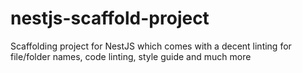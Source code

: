 # nestjs-scaffold-project
Scaffolding project for NestJS which comes with a decent linting for file/folder names, code linting, style guide and much more
